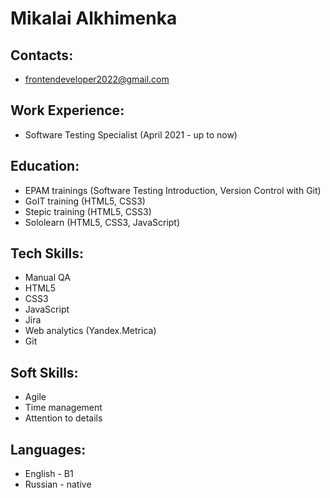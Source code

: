 # Mikalai Alkhimenka

## Contacts: 
* frontendeveloper2022@gmail.com

## Work Experience:
* Software Testing Specialist (April 2021 - up to now)

## Education:
* EPAM trainings (Software Testing Introduction, Version Control with Git)
* GoIT training (HTML5, CSS3)
* Stepic training (HTML5, CSS3)
* Sololearn (HTML5, CSS3, JavaScript)

## Tech Skills:
* Manual QA
* HTML5
* CSS3
* JavaScript
* Jira
* Web analytics (Yandex.Metrica)
* Git

## Soft Skills:
* Agile
* Time management
* Attention to details

## Languages:
* English - B1
* Russian - native
